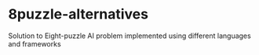# 8puzzle-alternatives
Solution to Eight-puzzle AI problem implemented using different languages and frameworks
